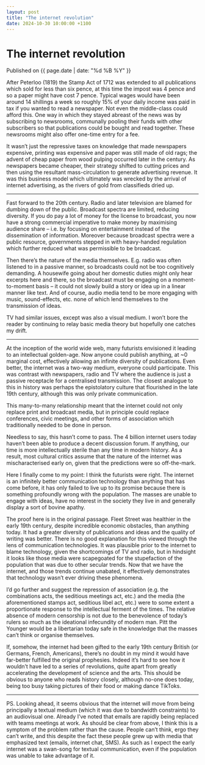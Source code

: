 ```yaml
---
layout: post
title: "The internet revolution"
date: 2024-10-30 10:00:00 +1100
---
```


# The internet revolution

<span class="publish-date"> Published on  {{ page.date | date: "%d %B %Y" }}

After Peterloo (1819) the Stamp Act of 1712 was extended to all publications which sold for less than six pence, at this time the impost was 4 pence and so a paper might have cost 7 pence. Typical wages would have been around 14 shillings a week so roughly 15% of your daily income was paid in tax if you wanted to read a newspaper. Not even the middle-class could afford this. One way in which they stayed abreast of the news was by subscribing to newsrooms, communally pooling their funds with other subscribers so that publications could be bought and read together. These newsrooms might also offer one-time entry for a fee.

It wasn’t just the repressive taxes on knowledge that made newspapers expensive, printing was expensive and paper was still made of old rags; the advent of cheap paper from wood pulping occurred later in the century. As newspapers became cheaper, their strategy shifted to cutting prices and then using the resultant mass-circulation to generate advertising revenue. It was this business model which ultimately was wrecked by the arrival of internet advertising, as the rivers of gold from classifieds dried up.

***

Fast forward to the 20th century. Radio and later television are blamed for dumbing down of the public. Broadcast spectra are limited, reducing diversity. If you do pay a lot of money for the license to broadcast, you now have a strong commercial imperative to make money by maximising audience share – i.e. by focusing on entertainment instead of the dissemination of information. Moreover because broadcast spectra were a public resource, governments stepped in with heavy-handed regulation which further reduced what was permissible to be broadcast. 

Then there’s the nature of the media themselves. E.g. radio was often listened to in a passive manner, so broadcasts could not be too cognitively demanding. A housewife going about her domestic duties might only hear excerpts here and there, so the broadcast must be engaging on a moment-to-moment basis – it could not slowly build a story or idea up in a linear manner like text. And of course, audio media tend to be more engaging with music, sound-effects, etc. none of which lend themselves to the transmission of ideas.

TV had similar issues, except was also a visual medium. I won’t bore the reader by continuing to relay basic media theory but hopefully one catches my drift.

***

At the inception of the world wide web, many futurists envisioned it leading to an intellectual golden-age. Now anyone could publish anything, at ~0 marginal cost, effectively allowing an infinite diversity of publications. Even better, the internet was a two-way medium, everyone could participate. This was contrast with newspapers, radio and TV where the audience is just a passive receptacle for a centralised transmission. The closest analogue to this in history was perhaps the epistolatory culture that flourished in the late 19th century, although this was only private communication. 

This many-to-many relationship meant that the internet could not only replace print and broadcast media, but in principle could replace conferences, civic meetings, and other forms of association which traditionally needed to be done in person. 

Needless to say, this hasn’t come to pass. The 4 billion internet users today haven’t been able to produce a decent discussion forum. If anything, our time is more intellectually sterile than any time in modern history. As a result, most cultural critics assume that the nature of the internet was mischaracterised early on, given that the predictions were so off-the-mark.

Here I finally come to my point: I think the futurists were right. The internet is an infinitely better communication technology than anything that has come before, it has only failed to live up to its promise because there is something profoundly wrong with the population. The masses are unable to engage with ideas, have no interest in the society they live in and generally display a sort of bovine apathy.

The proof here is in the original passage. Fleet Street was healthier in the early 19th century, despite incredible economic obstacles, than anything today. It had a greater diversity of publications and ideas and the quality of writing was better. There is no good explanation for this viewed through the lens of communication technologies. It was plausible prior to the internet to blame technology, given the shortcomings of TV and radio, but in hindsight it looks like those media were scapegoated for the stupefaction of the population that was due to other secular trends. Now that we have the internet, and those trends continue unabated, it effectively demonstrates that technology wasn’t ever driving these phenomena.

I’d go further and suggest the repression of association (e.g. the combinations acts, the seditious meetings act, etc.) and the media (the aforementioned stamps act, seditious libel act, etc.) were to some extent a proportionate response to the intellectual ferment of the times. The relative absence of modern censorship is not due to the benevolence of today’s rulers so much as the ideational infecundity of modern man. Pitt the Younger would be a libertarian today safe in the knowledge that the masses can’t think or organise themselves.

If, somehow, the internet had been gifted to the early 19th century British (or Germans, French, Americans), there’s no doubt in my mind it would have far-better fulfilled the original prophesies. Indeed it’s hard to see how it wouldn’t have led to a series of revolutions, quite apart from greatly accelerating the development of science and the arts. This should be obvious to anyone who reads history closely, although no-one does today, being too busy taking pictures of their food or making dance TikToks. 

*** 

PS. Looking ahead, it seems obvious that the internet will move from being principally a textual medium (which it was due to bandwidth constraints) to an audiovisual one. Already I’ve noted that emails are rapidly being replaced with teams meetings at work. As should be clear from above, I think this is a symptom of the problem rather than the cause. People can’t think, ergo they can’t write, and this despite the fact these people grew up with media that emphasized text (emails, internet chat, SMS). As such as I expect the early internet was a swan-song for textual communication, even if the population was unable to take advantage of it. 
